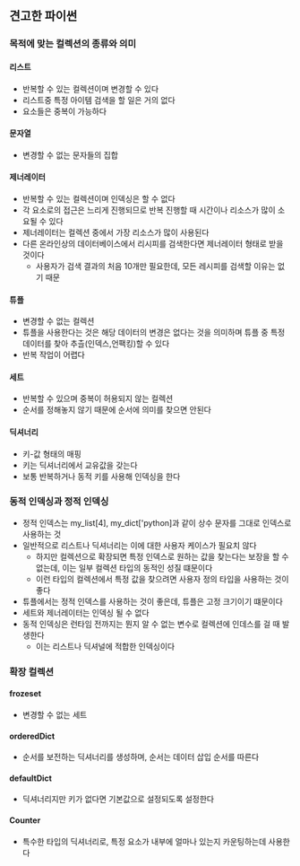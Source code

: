 ## 견고한 파이썬

### 목적에 맞는 컬렉션의 종류와 의미

#### 리스트

- 반복할 수 있는 컬렉션이며 변경할 수 있다
- 리스트중 특정 아이템 검색을 할 일은 거의 없다
- 요소들은 중복이 가능하다

#### 문자열

- 변경할 수 없는 문자들의 집합

#### 제너레이터

- 반복할 수 있는 컬렉션이며 인덱싱은 할 수 없다
- 각 요소로의 접근은 느리게 진행되므로 반복 진행할 때 시간이나 리소스가 많이 소요될 수 있다
- 제너레이터는 컬렉션 중에서 가장 리소스가 많이 사용된다
- 다른 온라인상의 데이터베이스에서 리시피를 검색한다면 제너레이터 형태로 받을 것이다
    - 사용자가 검색 결과의 처음 10개만 필요한데, 모든 레시피를 검색할 이유는 없기 때문

#### 튜플

- 변경할 수 없는 컬렉션
- 튜플을 사용한다는 것은 해당 데이터의 변경은 없다는 것을 의미하며 튜플 중 특정 데이터를 찾아 추츨(인덱스,언팩킹)할 수 있다
- 반복 작업이 어렵다

#### 세트

- 반복할 수 있으며 중복이 허용되지 않는 컬렉션
- 순서를 정해놓지 않기 때문에 순서에 의미를 찾으면 안된다

#### 딕셔너리

- 키-값 형태의 매핑
- 키는 딕셔너리에서 교유값을 갖는다
- 보통 반복하거나 동적 키를 사용해 인덱싱을 한다

### 동적 인덱싱과 정적 인덱싱

- 정적 인덱스는 my_list[4], my_dict['python]과 같이 상수 문자를 그대로 인덱스로 사용하는 것
- 일반적으로 리스트나 딕셔너리는 이에 대한 사용자 케이스가 필요치 않다
    - 하지만 컬렉션으로 확장되면 특정 인덱스로 원하는 값을 찾는다는 보장을 할 수 없는데, 이는 일부 컬렉션 타입의 동적인 성질 떄문이다
    - 이런 타입의 컬렉션에서 특정 값을 찾으려면 사용자 정의 타입을 사용하는 것이 좋다
- 튜플에서는 정적 인덱스를 사용하는 것이 좋은데, 튜플은 고정 크기이기 떄문이다
- 세트와 제너레이터는 인덱싱 될 수 없다
- 동적 인덱싱은 런타임 전까지는 뭔지 알 수 없는 변수로 컬렉션에 인데스를 걸 때 발생한다
    - 이는 리스트나 딕셔널에 적합한 인덱싱이다

### 확장 컬렉션

#### frozeset

- 변경할 수 없는 세트

#### orderedDict

- 순서를 보전하는 딕셔너리를 생성하며, 순서는 데이터 삽입 순서를 따른다

#### defaultDict

- 딕셔너리지만 키가 없다면 기본값으로 설정되도록 설정한다

#### Counter

- 특수한 타입의 딕셔너리로, 특정 요소가 내부에 얼마나 있는지 카운팅하는데 사용한다 
